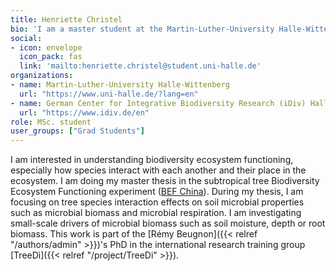 ```yaml
---
title: Henriette Christel
bio: 'I am a master student at the Martin-Luther-University Halle-Wittenberg and currently working on my thesis at the German Center for Integrative Biodiversity Research (iDiv). I focus here on small-scale drivers affecting soil microbial properties.'
social:
- icon: envelope
  icon_pack: fas
  link: 'mailto:henriette.christel@student.uni-halle.de'
organizations:
- name: Martin-Luther-University Halle-Wittenberg
  url: "https://www.uni-halle.de/?lang=en"
- name: German Center for Integrative Biodiversity Research (iDiv) Halle-Jena-Leipzig
  url: "https://www.idiv.de/en"
role: MSc. student
user_groups: ["Grad Students"]
---
```


I am interested in understanding biodiversity ecosystem functioning, especially how species interact with each another and their place in the ecosystem.
I am doing my master thesis in the subtropical tree Biodiversity Ecosystem Functioning experiment ([BEF China](https://bef-china.com/)). During my thesis, I am focusing on tree species interaction effects on soil microbial properties such as microbial biomass and microbial respiration. I am investigating small-scale drivers of microbial biomass such as soil moisture, depth or root biomass. This work is part of the [Rémy Beugnon]({{< relref "/authors/admin" >}})'s PhD in the international research training group [TreeDì]({{< relref "/project/TreeDi" >}}).